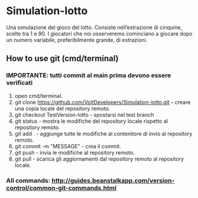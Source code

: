 # Simulation-lotto
Una simulazione del gioco del lotto. Consiste nell’estrazione di cinquine, scelte tra 1 e 90. I giocatori che noi osserveremo cominciano a giocare dopo un numero variabile, preferibilmente grande, di estrazioni.


## How to use git (cmd/terminal)
### IMPORTANTE: tutti commit al main prima devono essere verificati
1) open cmd/terminal.
2) git clone https://github.com/VoltDevelopers/Simulation-lotto.git - creare una copia locale del repository remoto.
3) git checkout TestVersion-lotto - spostarsi nel test branch
4) git status - mostra le modifiche del repository locale rispetto al repository remoto.
5) git add . - aggiunge tutte le modifiche al contenitore di invio al repository remoto.
6) git commit -m "MESSAGE" - crea il commit.
7) git push - invia le modifiche al repository remoto.
8) git pull - scarica gli aggiornamenti dal repository remoto al repository locale.

### All commands: http://guides.beanstalkapp.com/version-control/common-git-commands.html
